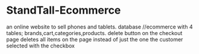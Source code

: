 # StandTall-Ecommerce
an online website to sell phones and tablets. database //ecommerce with 4 tables; brands,cart,categories,products.
delete button on the checkout page deletes all items on the page instead of just the one the customer selected with the checkbox
